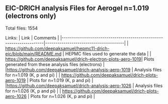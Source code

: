 ## EIC-DRICH analysis Files for Aerogel n=1.019 (electrons only)

Total files: 1554

Links:
| Link                                                                | Comments                              |
|---------------------------------------------------------------------|---------------------------------------|
| https://github.com/deepaksamuel/hepmc11-drich-eic/blob/main/README.md | HEPMC files used to generate the data |
| https://github.com/deepaksamuel/drich-electron-plots-aero-1019| Plots generated from these analysis files (electrons) |
|https://github.com/deepaksamuel/drich-analysis-aero-1019                                                                     | Analysis files for n=1.019   (K, p and pi)                                   |
| https://github.com/deepaksamuel/drich-plots-aero-1019                                                                    |  Plots for n=1.019           (K, p and pi)                            |
|https://github.com/deepaksamuel/drich-analysis-aero-1026                                                                     | Analysis files for n=1.026    (K, p and pi)                                    |
| https://github.com/deepaksamuel/drich-plots-aero-1026                                                                   |  Plots for n=1.026         (K, p and pi)                             |
